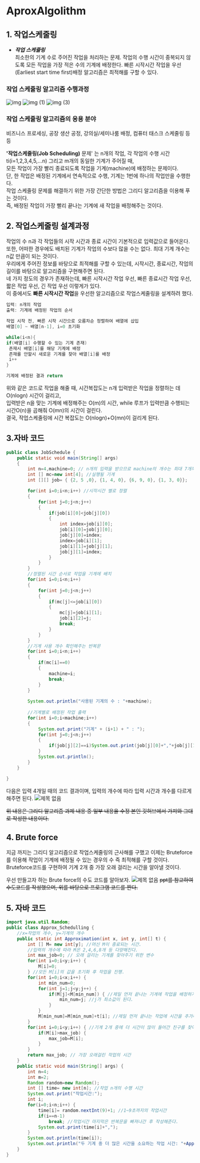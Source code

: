 # AproxAlgolithm
## 1. 작업스케줄링
* *__작업 스케줄링__*</br>
최소한의 기계 수로 주어진 작업을 처리하는 문제. 작업의 수행 시간이 중복되지 않도록 모든 작업을 가장 적은 수의 기계에 배정한다. 빠른 시작시간 작업을 우선(Earliest start time first)배정 알고리즘은 최적해를 구할 수 있다.
### 작업 스케줄링 알고리즘 수행과정
![img](https://user-images.githubusercontent.com/80511265/114723064-4f2cc280-9d75-11eb-9ff8-474ac1e6f4e1.png)
![img (1)](https://user-images.githubusercontent.com/80511265/114723092-55bb3a00-9d75-11eb-9802-26291aacd270.png)
![img (3)](https://user-images.githubusercontent.com/80511265/114723118-5ce24800-9d75-11eb-97de-6ca70279351f.png)

### 작업 스케줄링 알고리즘의 응용 분야
비즈니스 프로세싱, 공장 생산 공정, 강의실/세미나룸 배정, 컴퓨터 태스크 스케줄링 등등

**'작업스케줄링(Job Scheduling)** 문제' 는 n개의 작업, 각 작업의 수행 시간 ti(i=1,2,3,4,5,...n) 그리고 m개의 동일한 기계가 주어질 때,</br>
모든 작업이 가장 빨리 종료되도록 작업을 기계(machine)에 배정하는 문제이다.</br>
단, 한 작업은 배정된 기계에서 연속적으로 수행, 기계는 1번에 하나의 작업만을 수행한다.</br> 
작업 스케줄링 문제를 해결하기 위한 가장 간단한 방법은 그리디 알고리즘을 이용해 푸는 것이다.</br>
즉, 배정된 작업이 가장 빨리 끝나는 기계에 새 작업을 배정해주는 것이다. 


## 2. 작업스케줄링 설계과정
작업의 수 n과 각 작업들의 시작 시간과 종료 시간이 기본적으로 입력값으로 들어온다.</br>
또한, 어떠한 경우에도 배치된 기계가 작업의 수보다 많을 수는 없다. 최대 기계 개수는 n값 만큼이 되는 것이다.</br>
우리에게 주어진 정보를 바탕으로 최적해를 구할 수 있는데, 시작시간, 종료시간, 작업의 길이를 바탕으로 알고리즘을 구현해주면 된다.</br>
네 가지 정도의 경우가 존재하는데, 빠른 시작시간 작업 우선, 빠른 종료시간 작업 우선, 짧은 작업 우선, 긴 작업 우선 이렇게가 있다.</br>
이 중에서도 **빠른 시작시간 작업**을 우선한 알고리즘으로 작업스케줄링을 설계하려 했다. 

```java
입력: n개의 작업
출력: 기계에 배정된 작업의 순서

작업 시작 전, 빠른 시작 시간으로 오름차순 정렬하여 배열에 삽입
배열[0] ~ 배열[n-1], i=0 초기화

while(i<n){
if(배열[i] 수행할 수 있는 기계 존재)
 존재시 배열[i]를 해당 기계에 배정
 존재를 안할시 새로운 기계를 찾아 배열[i]를 배정
 i++
}

기계에 배정된 결과 return
```
위와 같은 코드로 작업을 해줄 때, 시간복잡도는 n개 입력받은 작업을 정렬하는 데 O(nlogn) 시간이 걸리고,</br>
입력받은 n을 맞는 기계에 배정해주는 O(m)의 시간, while 루프가 입력만큼 수행되는 시간O(n)을 곱해줘 O(mn)의 시간이 걸린다.</br>
결국, 작업스케줄링에 시간 복잡도는 O(nlogn)+O(mn)이 걸리게 된다.
## 3.자바 코드
```java
public class JobSchedule {
	public static void main(String[] args)
    {
        int n=4,machine=0; // n개의 입력을 받으므로 machine의 개수는 최대 7개까지 가능하다.
        int [] mc=new int[4]; //실행될 기계
        int [][] job= { {2, 5 ,0}, {1, 4, 0}, {6, 9, 0}, {1, 3, 0}};

        for(int i=0;i<n;i++) //시작시간 별로 정렬
        {
            for(int j=0;j<n;j++)
            {
                if(job[i][0]<job[j][0])
                {
                    int index=job[i][0];
                    job[i][0]=job[j][0];
                    job[j][0]=index;
                    index=job[i][1];
                    job[i][1]=job[j][1];
                    job[j][1]=index;
                }
            }
        }
        //정렬된 시간 순서로 작업을 기계에 배치
        for(int i=0;i<n;i++)
        {
            for(int j=0;j<n;j++)
            {
                if(mc[j]<=job[i][0])
                {
                    mc[j]=job[i][1];
                    job[i][2]=j;
                    break;
                }
            }
        }
        //기계 사용 개수 확인해주는 반복문
        for(int i=0;i<n;i++)
        {
            if(mc[i]==0)
            {
                machine=i;
                break;
            }
        }
        
        System.out.println("사용된 기계의 수 : "+machine);
        
        //기계별로 배정된 작업 출력
        for(int i=0;i<machine;i++)
        {
            System.out.print("기계" + (i+1) + " : ");
            for(int j=0;j<n;j++)
            {
                if(job[j][2]==i)System.out.print(job[j][0]+","+job[j][1]+" ");
            }
            System.out.println();
        }
    }

}

```
다음은 입력 4개일 때의 코드 결과이며, 입력의 개수에 따라 입력 시간과 개수를 다르게 해주면 된다.
![제목 없음](https://user-images.githubusercontent.com/80510945/118795749-e2f23100-b8d5-11eb-9ae1-cf5b38241b32.jpg)

~~위 내용은 그리디 알고리즘 과제 내용 중 일부 내용을 수정 본인 깃허브에서 가져와 그대로 작성한 내용이다.~~

## 4. Brute force
지금 까지는 그리디 알고리즘으로 작업스케줄링의 근사해를 구했고 이제는 Bruteforce를 이용해 작업이 기계에 배정될 수 있는 경우의 수 즉 최적해를 구할 것이다. 
Bruteforce코드를 구현하여 기계 2개 중 가장 오래 걸리는 시간을 알아낼 것이다.

우선 만들고자 하는 Brute force의 수도 코드를 알아보자.
![제목 없음](https://user-images.githubusercontent.com/80510945/118797377-7c6e1280-b8d7-11eb-8367-1df56792e59c.jpg)
~~ppt를 참고하여 수도코드를 작성했으며, 위를 바탕으로 프로그램 코드를 짠다.~~
## 5. 자바 코드
```java
import java.util.Random;
public class Approx_Schedulling {
	//x=작업의 개수, y=기계의 개수
	public static int Approximation(int x, int y, int[] t) {
		int [] M= new int[y]; //머신 M이 종료되는 시간.
		//입력의 개수에 따라 M은 2,4,6,8개 등 다양해진다.
		int max_job=0; // 오래 걸리는 기계를 찾아주기 위한 변수
		for(int i=0;i<y;i++) {
			M[i]=0;
		} //모든 M[i]의 값을 초기화 후 작업을 진행.
		for(int i=0;i<x;i++) {
			int min_num=0;
			for(int j=1;j<y;j++) {
				if(M[j]<M[min_num]) { //제일 먼저 끝나는 기계에 작업을 배정하기 위해
					min_num=j; //j가 최소값이 된다.
				}
			}
			M[min_num]=M[min_num]+t[i]; //제일 먼저 끝나는 작업에 시간을 추가해준다.
		}
		for(int i=0;i<y;i++) { //기계 2개 중에 더 시간이 많이 들어간 친구를 찾아주는 역할
			if(M[i]>max_job) {
				max_job=M[i];
			}
		}
		return max_job; // 가장 오래걸린 작업의 시간
	}
	public static void main(String[] args) {
		int n=4;
		int m=2;
		Random random=new Random();
		int [] time= new int[n]; //작업 n개의 수행 시간 
		System.out.print("작업시간:");
		int i;
		for(i=0;i<n;i++) {
			time[i]= random.nextInt(9)+1; //1~9초까지의 작업시간
			if(i==n-1)
				break; //작업시간 마지막은 반복문을 빠져나간 후 작성해준다.
			System.out.print(time[i]+",");
		}
		System.out.println(time[i]);
		System.out.println("두 기계 중 더 많은 시간을 소요하는 작업 시간: "+Approximation(n,m,time));
	}
}
```











